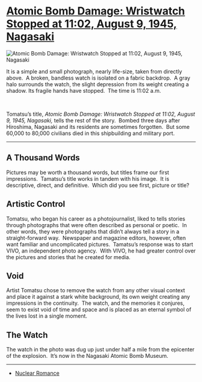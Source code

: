# [Atomic Bomb Damage: Wristwatch Stopped at 11:02, August 9, 1945, Nagasaki](http://artsmia.github.io/griot/#/o/116116)
![Atomic Bomb Damage: Wristwatch Stopped at 11:02, August 9, 1945, Nagasaki](http://api.artsmia.org/images/116116/large.jpg)

It is a simple and small photograph, nearly life-size, taken from directly above.  A broken, bandless watch is isolated on a fabric backdrop.  A gray halo surrounds the watch, the slight depression from its weight creating a shadow. Its fragile hands have stopped.  The time is 11:02 a.m. 

                                                                                         

Tomatsu’s title, *Atomic Bomb Damage: Wristwatch Stopped at 11:02, August 9, 1945, Nagasaki,* tells the rest of the story.  Bombed three days after Hiroshima, Nagasaki and its residents are sometimes forgotten.  But some 60,000 to 80,000 civilians died in this shipbuilding and military port.

---

## A Thousand Words

Pictures may be worth a thousand words, but titles frame our first impressions.  Tamatsu’s title works in tandem with his image.  It is descriptive, direct, and definitive.  Which did you see first, picture or title?

## Artistic Control

Tomatsu, who began his career as a photojournalist, liked to tells stories through photographs that were often described as personal or poetic.  In other words, they were photographs that didn’t always tell a story in a straight-forward way.  Newspaper and magazine editors, however, often want familiar and uncomplicated pictures.  Tamatsu’s response was to start VIVO, an independent photo agency.  With VIVO, he had greater control over the pictures and stories that he created for media.

## Void

Artist Tomatsu chose to remove the watch from any other visual context and place it against a stark white background, its own weight creating any impressions in the continuity.  The watch, and the memories it conjures, seem to exist void of time and space and is placed as an eternal symbol of the lives lost in a single moment.

## The Watch

The watch in the photo was dug up just under half a mile from the epicenter of the explosion.  It’s now in the Nagasaki Atomic Bomb Museum. 

---

* [Nuclear Romance](../stories/nuclear-romance.md)
